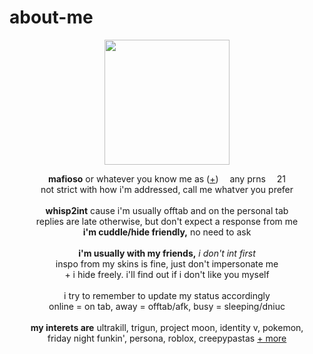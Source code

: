 # about-me
<p align="center">
  <img src="https://pbs.twimg.com/media/GiRUGIhXUAAwHY8?format=png&name=small" width="200px">
  </p>
<p align="center">
  <b>mafioso</b> or whatever you know me as (<a href="https://en.pronouns.page/@eternality">+</a>) <img src="https://64.media.tumblr.com/90d9f79bba17c6a7d5ec5807749b65c1/4720c94c0b561795-f2/s75x75_c1/47191affd65b86c7ed2eeacb8842490b2e60c9ba.gifv" width="10px"> any prns <img src="https://64.media.tumblr.com/90d9f79bba17c6a7d5ec5807749b65c1/4720c94c0b561795-f2/s75x75_c1/47191affd65b86c7ed2eeacb8842490b2e60c9ba.gifv" width="10px"> 21
  <br>not strict with how i'm addressed, call me whatver you prefer
  <br><br>
<b>whisp2int</b> cause i'm usually offtab and on the personal tab
<br>replies are late otherwise, but don't expect a response from me
<br><b>i'm cuddle/hide friendly,</b> no need to ask
<br><br><b>i'm usually with my friends,</b> <i>i don't int first</i>
  <br> inspo from my skins is fine, just don't impersonate me
<br>+ i hide freely. i'll find out if i don't like you myself
<br><br> i try to remember to update my status accordingly
<br> online = on tab, away = offtab/afk, busy = sleeping/dniuc
<br><br>
<b>my interets are</b>
ultrakill, trigun, project moon, identity v, pokemon,
<br>friday night funkin', persona, roblox, creepypastas <a href="https://rentry.co/memriesofyou">+ more</a>

